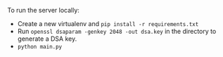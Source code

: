 To run the server locally:

* Create a new virtualenv and `pip install -r requirements.txt`
* Run `openssl dsaparam -genkey 2048 -out dsa.key` in the directory to generate
  a DSA key.
* `python main.py`
